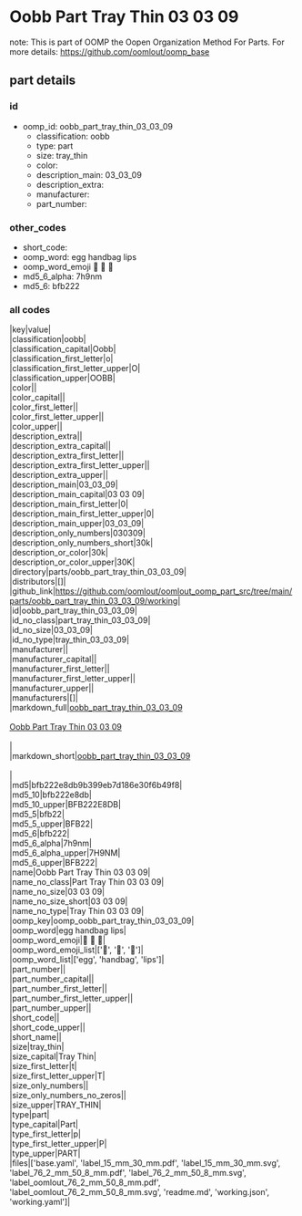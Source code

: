 # Oobb Part Tray Thin 03 03 09  

note: This is part of OOMP the Oopen Organization Method For Parts. For more details: https://github.com/oomlout/oomp_base

##  part details





### id
* oomp_id: oobb_part_tray_thin_03_03_09
  * classification: oobb
  * type: part
  * size: tray_thin
  * color: 
  * description_main: 03_03_09
  * description_extra: 
  * manufacturer: 
  * part_number: 

### other_codes
* short_code: 
* oomp_word: egg handbag lips
* oomp_word_emoji :egg: :handbag: :lips:
* md5_6_alpha: 7h9nm
* md5_6: bfb222

### all codes 
|key|value|  
|classification|oobb|  
|classification_capital|Oobb|  
|classification_first_letter|o|  
|classification_first_letter_upper|O|  
|classification_upper|OOBB|  
|color||  
|color_capital||  
|color_first_letter||  
|color_first_letter_upper||  
|color_upper||  
|description_extra||  
|description_extra_capital||  
|description_extra_first_letter||  
|description_extra_first_letter_upper||  
|description_extra_upper||  
|description_main|03_03_09|  
|description_main_capital|03 03 09|  
|description_main_first_letter|0|  
|description_main_first_letter_upper|0|  
|description_main_upper|03_03_09|  
|description_only_numbers|030309|  
|description_only_numbers_short|30k|  
|description_or_color|30k|  
|description_or_color_upper|30K|  
|directory|parts/oobb_part_tray_thin_03_03_09|  
|distributors|[]|  
|github_link|https://github.com/oomlout/oomlout_oomp_part_src/tree/main/parts/oobb_part_tray_thin_03_03_09/working|  
|id|oobb_part_tray_thin_03_03_09|  
|id_no_class|part_tray_thin_03_03_09|  
|id_no_size|03_03_09|  
|id_no_type|tray_thin_03_03_09|  
|manufacturer||  
|manufacturer_capital||  
|manufacturer_first_letter||  
|manufacturer_first_letter_upper||  
|manufacturer_upper||  
|manufacturers|[]|  
|markdown_full|[oobb_part_tray_thin_03_03_09](https://github.com/oomlout/oomlout_oomp_part_src/tree/main/parts/oobb_part_tray_thin_03_03_09/working)<br>[](https://github.com/oomlout/oomlout_oomp_part_src/tree/main/parts/oobb_part_tray_thin_03_03_09/working)<br>[Oobb Part Tray Thin 03 03 09](https://github.com/oomlout/oomlout_oomp_part_src/tree/main/parts/oobb_part_tray_thin_03_03_09/working)<br><br>|  
|markdown_short|[oobb_part_tray_thin_03_03_09](https://github.com/oomlout/oomlout_oomp_part_src/tree/main/parts/oobb_part_tray_thin_03_03_09/working)<br><br>|  
|md5|bfb222e8db9b399eb7d186e30f6b49f8|  
|md5_10|bfb222e8db|  
|md5_10_upper|BFB222E8DB|  
|md5_5|bfb22|  
|md5_5_upper|BFB22|  
|md5_6|bfb222|  
|md5_6_alpha|7h9nm|  
|md5_6_alpha_upper|7H9NM|  
|md5_6_upper|BFB222|  
|name|Oobb Part Tray Thin 03 03 09|  
|name_no_class|Part Tray Thin 03 03 09|  
|name_no_size|03 03 09|  
|name_no_size_short|03 03 09|  
|name_no_type|Tray Thin 03 03 09|  
|oomp_key|oomp_oobb_part_tray_thin_03_03_09|  
|oomp_word|egg handbag lips|  
|oomp_word_emoji|:egg: :handbag: :lips:|  
|oomp_word_emoji_list|[':egg:', ':handbag:', ':lips:']|  
|oomp_word_list|['egg', 'handbag', 'lips']|  
|part_number||  
|part_number_capital||  
|part_number_first_letter||  
|part_number_first_letter_upper||  
|part_number_upper||  
|short_code||  
|short_code_upper||  
|short_name||  
|size|tray_thin|  
|size_capital|Tray Thin|  
|size_first_letter|t|  
|size_first_letter_upper|T|  
|size_only_numbers||  
|size_only_numbers_no_zeros||  
|size_upper|TRAY_THIN|  
|type|part|  
|type_capital|Part|  
|type_first_letter|p|  
|type_first_letter_upper|P|  
|type_upper|PART|  
|files|['base.yaml', 'label_15_mm_30_mm.pdf', 'label_15_mm_30_mm.svg', 'label_76_2_mm_50_8_mm.pdf', 'label_76_2_mm_50_8_mm.svg', 'label_oomlout_76_2_mm_50_8_mm.pdf', 'label_oomlout_76_2_mm_50_8_mm.svg', 'readme.md', 'working.json', 'working.yaml']|  
